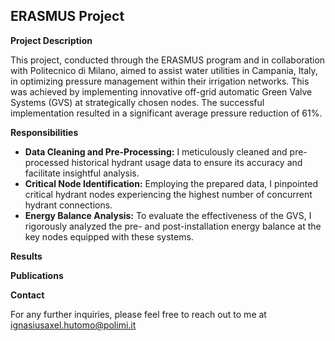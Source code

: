 ## ERASMUS Project

**Project Description**

This project, conducted through the ERASMUS program and in collaboration with Politecnico di Milano, aimed to assist water utilities in Campania, Italy, in optimizing pressure management within their irrigation networks. This was achieved by implementing innovative off-grid automatic Green Valve Systems (GVS) at strategically chosen nodes. The successful implementation resulted in a significant average pressure reduction of 61%.

**Responsibilities**

* **Data Cleaning and Pre-Processing:** I meticulously cleaned and pre-processed historical hydrant usage data to ensure its accuracy and facilitate insightful analysis.
* **Critical Node Identification:** Employing the prepared data, I pinpointed critical hydrant nodes experiencing the highest number of concurrent hydrant connections.
* **Energy Balance Analysis:** To evaluate the effectiveness of the GVS, I rigorously analyzed the pre- and post-installation energy balance at the key nodes equipped with these systems.

**Results**


**Publications** 


**Contact**

For any further inquiries, please feel free to reach out to me at ignasiusaxel.hutomo@polimi.it

